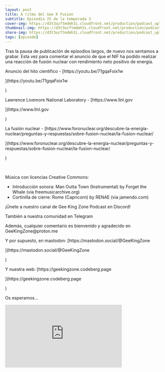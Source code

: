 ```yaml
---
layout: post
title: A ritmo del Gee K Fusion
subtitle: Episodio 25 de la temporada 3
cover-img: https://d3t3ozftmdmh3i.cloudfront.net/production/podcast_uploaded_nologo/14743809/14743809-1619370377976-ce118b9b0f9a8.jpg
thumbnail-img: https://d3t3ozftmdmh3i.cloudfront.net/production/podcast_uploaded_nologo/14743809/14743809-1619370377976-ce118b9b0f9a8.jpg
share-img: https://d3t3ozftmdmh3i.cloudfront.net/production/podcast_uploaded_nologo/14743809/14743809-1619370377976-ce118b9b0f9a8.jpg
tags: [episode]
---
```


<p>Tras la pausa de publicación de episodios largos, de nuevo nos sentamos a grabar. Esta vez para comentar el anuncio de que el NIF ha podido realizar una reacción de fusión nuclear con rendimiento neto positivo de energía.</p>
<p>Anuncio del hito científico - [https://youtu.be/71gqaFoix1w</p>](https://youtu.be/71gqaFoix1w</p>)
<p>Lawrence Livemore National Laboratory - [https://www.llnl.gov</p>](https://www.llnl.gov</p>)
<p>La fusión nuclear - [https://www.foronuclear.org/descubre-la-energia-nuclear/preguntas-y-respuestas/sobre-fusion-nuclear/la-fusion-nuclear/</p>](https://www.foronuclear.org/descubre-la-energia-nuclear/preguntas-y-respuestas/sobre-fusion-nuclear/la-fusion-nuclear/</p>)
<p><br /></p>
<p>Música con licencias Creative Commons:</p>
<ul>
 <li>Introducción sonora: Man Outta Town (Instrumental) by Forget the Whale (via freemusicarchive.org)</li>
 <li>Cortinilla de cierre: Rome (Capricorn) by RENAE (via jamendo.com)</li>
</ul>
<p>¡Únete a nuestro canal de Gee King Zone Podcast en Discord!</p>
<p>También a nuestra comunidad en Telegram</p>
<p>Además, cualquier comentario es bienvenido y agradecido en GeeKingZone@proton.me</p>
<p>Y por supuesto, en mastodon: [https://mastodon.social/@GeeKingZone</p>](https://mastodon.social/@GeeKingZone</p>)
<p>Y nuestra web: [https://geekingzone.codeberg.page</p>](https://geekingzone.codeberg.page</p>)
<p>Os esperamos...</p>
<iframe src='https://podcasters.spotify.com/pod/show/geekingzone/embed/episodes/A-ritmo-del-Gee-K-Fusion-e1sdvl3' height='204px' width='380px' frameborder='0' scrolling='no'></iframe>
